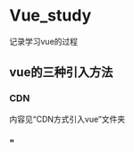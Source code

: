 # Vue_study
记录学习vue的过程

## vue的三种引入方法

### CDN

内容见“CDN方式引入vue”文件夹

###  "<script src>"方式

内容见“script方式引入vue”文件夹

